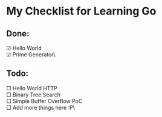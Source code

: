 # My Checklist for Learning Go #
## Done:
☑  Hello World\
☑  Prime Generator\

## Todo:
□ Hello World HTTP\
□ Binary Tree Search\
□ Simple Buffer Overflow PoC\
□ Add more things here :P\